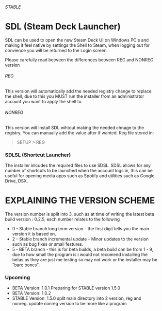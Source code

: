 ###### STABLE
# SDL (Steam Deck Launcher)

SDL can be used to open the new Steam Deck UI on Windows PC's and making it feel native by settings the Shell to Steam, when logging out for convience you will be returned to the Login screen.

Please carefully read between the differences between REG and NONREG version

###### REG
This version will automatically add the needed registry change to replace the shell, due to this you MUST run the installer from an administrator account you want to apply the shell to.

###### NONREG
This version will install SDL wihtout making the needed chnage to the registry. You can manually add the value after if wanted. Reg file stored in:
> SETUP > REG

### SDLSL (Shortcut Launcher)
The installer inlcudes the required files to use SDSL. SDSL allows for any number of shortcuts to be launched when the account logs in, this can be useful for opening media apps such as Spotify and utilities such as Google Drive, DSX.

# EXPLAINING THE VERSION SCHEME
The version number is split into 3, such as at time of writing the latest beta build version : 0.2.5, each  number relates to the following

- 0 - Stable branch long term version - the first digit tells you the main version it is based on.
- 2 - Stable branch incremental update - Minor updates to the version such as bug fixes or small festures.
- 5 - BETA branch - this is for beta builds, a beta build can be from 1 - 9, due to how small the program is i would not recomend installing the betas as they are just me testing so may not work or the installer may be "bare bones".

### Upcoming
- BETA Version: 1.0.1 Preparing for STABLE version 1.5.0
- BETA Version: 1.0.2
- STABLE Version: 1.5.0 split main directory into 2 version, reg and nonreg.
update nonreg version to be more like a program
